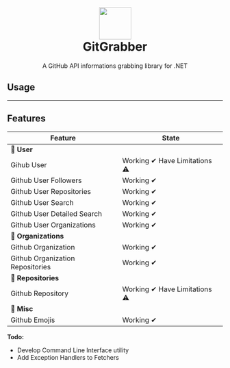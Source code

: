 <h1 align="center">
  <img src="https://i.imgur.com/JnSjFjJ.png" width="75px">
  <br>
  GitGrabber
</h1>
<p align="center">A GitHub API informations grabbing library for .NET</p>

## Usage
---

## Features
| Feature | State |
| --- | ----------- |
| 🔵 **User** |
| Gihub User | Working ✔ Have Limitations ⚠ |
| Github User Followers | Working ✔ |
| Github User Repositories | Working ✔ |
| Github User Search | Working ✔ |
| Github User Detailed Search | Working ✔ |
| Github User Organizations | Working ✔ |
| 🔵 **Organizations** |
| Github Organization | Working ✔ |
| Github Organization Repositories | Working ✔ |
| 🔵 **Repositories** |
| Github Repository | Working ✔ Have Limitations ⚠ |
| 🔵 **Misc** |
| Github Emojis | Working ✔ |

**Todo:**
- Develop Command Line Interface utility
- Add Exception Handlers to Fetchers
